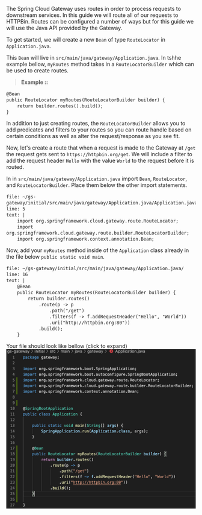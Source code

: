 The Spring Cloud Gateway uses routes in order to process requests to downstream services. In this guide we will route all of our requests to HTTPBin. Routes can be configured a number of ways but for this guide we will use the Java API provided by the Gateway.

To get started, we will create a new `Bean` of type `RouteLocator` in `Application.java`.

This `Bean` will  live in `src/main/java/gateway/Application.java`. In tshhe example bellow, `myRoutes` method takes in a `RouteLocatorBuilder` which can be used to create routes. 
> **Example ::**
```
@Bean
public RouteLocator myRoutes(RouteLocatorBuilder builder) {
    return builder.routes().build();
}
```

In addition to just creating routes, the `RouteLocatorBuilder` allows you to add predicates and filters to your routes so you can route handle based on certain conditions as well as alter the request/response as you see fit.


Now, let's create a route that when a request is made to the Gateway at `/get` the request gets sent to `https://httpbin.org/get`. We will include a filter to add the request header `Hello` with the value `World` to the request before it is routed.

In in `src/main/java/gateway/Application.java` import `Bean`, `RouteLocator`, and `RouteLocatorBuilder`. Place them below the other import statements.

```editor:insert-lines-before-line
file: ~/gs-gateway/initial/src/main/java/gateway/Application.java/Application.java
line: 5
text: |
    import org.springframework.cloud.gateway.route.RouteLocator;
    import org.springframework.cloud.gateway.route.builder.RouteLocatorBuilder;
    import org.springframework.context.annotation.Bean;
```

Now, add your `myRoutes` method inside of the `Application` class already in the file below `public static void main`.


```editor:insert-lines-before-line
file: ~/gs-gateway/initial/src/main/java/gateway/Application.java/
line: 16
text: |
    @Bean
    public RouteLocator myRoutes(RouteLocatorBuilder builder) {
        return builder.routes()
            .route(p -> p
                .path("/get")
                .filters(f -> f.addRequestHeader("Hello", "World"))
                .uri("http://httpbin.org:80"))
            .build();
    }
```

Your file should look like bellow (click to expand)
![Step-2-example](simple-route.png)   